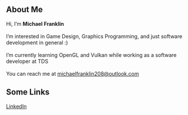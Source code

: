 ## About Me

Hi, I’m **Michael Franklin** \
\
I’m interested in Game Design, Graphics Programming, and just software development in general :) \
\
I’m currently learning OpenGL and Vulkan while working as a software developer at TDS \
\
You can reach me at michaelfranklin208@outlook.com

## Some Links
[LinkedIn](https://www.linkedin.com/in/michaelpfranklin/)
<!---
Mfranklin19/Mfranklin19 is a ✨ special ✨ repository because its `README.md` (this file) appears on your GitHub profile.
You can click the Preview link to take a look at your changes.
--->
